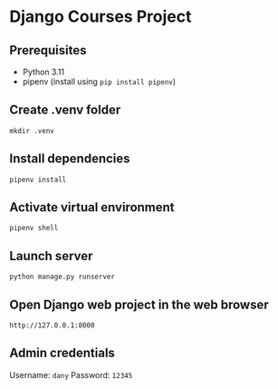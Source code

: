# Django Courses Project

## Prerequisites

- Python 3.11
- pipenv (install using `pip install pipenv`)

## Create .venv folder

`mkdir .venv`

## Install dependencies

`pipenv install`

## Activate virtual environment

`pipenv shell`

## Launch server

`python manage.py runserver`

## Open Django web project in the web browser

`http://127.0.0.1:8000`

## Admin credentials

Username: `dany`
Password: `12345`
